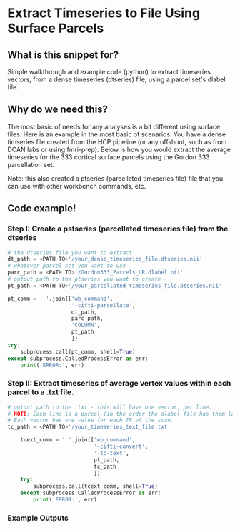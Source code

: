 <!--Title of the snippet.-->
# Extract Timeseries to File Using Surface Parcels

## What is this snippet for?
<!-- What: <each thing should have a brief rundown of what it does. Maybe 2-4 sentences tops. 
example: Simple walkthrough and example code (python) to create a "template" surface pscalar, then to populate the Gordon 333 surpace parcels with arbirary values. 
(good for visualization of any metric or value you are computing using parcels.)
-->
Simple walkthrough and example code (python) to extract timeseries vectors, from a dense timeseries (dtseries) file, using a parcel set's dlabel file. 

## Why do we need this?
<!-- Why: Some brief background on the use case. This can be however long, but keep it short. 
example: For one project I was identifying parcels of interest. To show this across a group of subjects, I needed to essentially place a number on each parcel, which represented how many times that parcel was a parcel of interest across all subjects in my group. This example code allows you to place arbitrary values (for me this was the count of how many times the parcel was chosen) on any parcel, which you can then bring into workbench viewer and make a nice figure including a color map for your results, etc. 
-->
The most basic of needs for any analyses is a bit different using surface files. Here is an example in the most basic of scenarios. You have a dense timseries file created from the HCP pipeline (or any offshoot, such as from DCAN labs or using fmri-prep). Below is how you would extract the average timeseries for the 333 cortical surface parcels using the Gordon 333 parcellation set. 

Note: this also created a ptseries (parcellated timeseries file) file that you can use with other workbench commands, etc. 

## Code example!
<!-- 
### How: Example code or workbench commands go here
-->
### Step I: Create a pstseries (parcellated timeseries file) from the dtseries
```python
# the dtseries file you want to extract
dt_path = <PATH TO>'/your_dense_timeseries_file.dtseries.nii'
# whatever parcel set you want to use
parc_path = <PATH TO>'/Gordon333_Parcels_LR.dlabel.nii' 
# output path to the ptseries you want to create - 
pt_path = <PATH TO>'/your_parcellated_timeseries_file.ptseries.nii'

pt_comm = ' '.join(['wb_command',
                    '-cifti-parcellate',
                    dt_path,
                    parc_path,
                    'COLUMN',
                    pt_path
                    ])
try:
    subprocess.call(pt_comm, shell=True)
except subprocess.CalledProcessError as err:
    print('ERROR:', err)
```

### Step II: Extract timeseries of average vertex values within each parcel to a .txt file. 

```python
# output path to the .txt - this will have one vector, per line. 
# NOTE: Each line is a parcel (in the order the dlabel file has them labeled).
# Each vector has one value for each TR of the scan.
tc_path = <PATH TO>'/your_timeseries_text_file.txt'

    tcext_comm = ' '.join(['wb_command',
                           '-cifti-convert',
                           '-to-text',
                           pt_path,
                           tc_path
                           ])
    try:
        subprocess.call(tcext_comm, shell=True)
    except subprocess.CalledProcessError as err:
        print('ERROR:', err)
```

### Example Outputs
<!--
- here put a pictuire of the example of what this will make or any files/examples that will help people better understand this tip/process/step
-->
